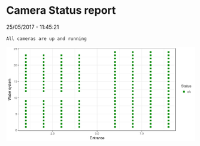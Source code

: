 Camera Status report
================
25/05/2017 - 11:45:21

    All cameras are up and running

![](camreport_files/figure-markdown_github/unnamed-chunk-2-1.png)
